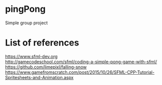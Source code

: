 # pingPong
Simple group project 

# List of references
https://www.sfml-dev.org <br />
http://gamecodeschool.com/sfml/coding-a-simple-pong-game-with-sfml/ <br />
https://github.com/limepixl/falling-snow <br />
https://www.gamefromscratch.com/post/2015/10/26/SFML-CPP-Tutorial-Spritesheets-and-Animation.aspx
